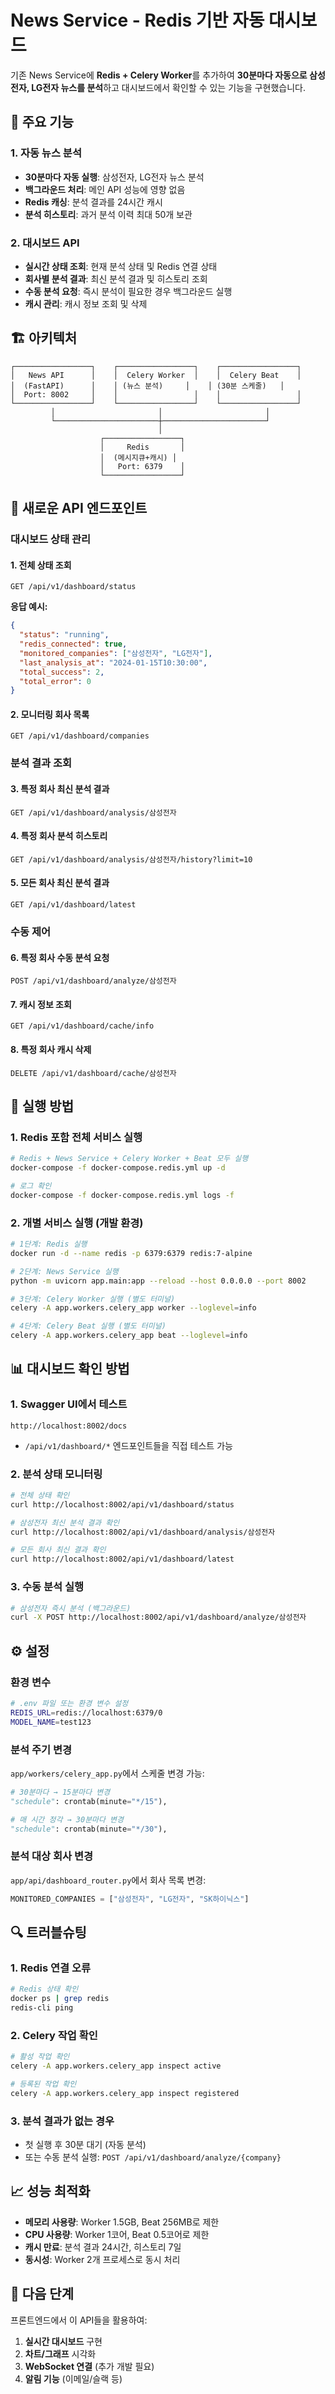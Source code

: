 # News Service - Redis 기반 자동 대시보드

기존 News Service에 **Redis + Celery Worker**를 추가하여 **30분마다 자동으로 삼성전자, LG전자 뉴스를 분석**하고 대시보드에서 확인할 수 있는 기능을 구현했습니다.

## 🚀 주요 기능

### 1. 자동 뉴스 분석
- **30분마다 자동 실행**: 삼성전자, LG전자 뉴스 분석
- **백그라운드 처리**: 메인 API 성능에 영향 없음
- **Redis 캐싱**: 분석 결과를 24시간 캐시
- **분석 히스토리**: 과거 분석 이력 최대 50개 보관

### 2. 대시보드 API
- **실시간 상태 조회**: 현재 분석 상태 및 Redis 연결 상태
- **회사별 분석 결과**: 최신 분석 결과 및 히스토리 조회
- **수동 분석 요청**: 즉시 분석이 필요한 경우 백그라운드 실행
- **캐시 관리**: 캐시 정보 조회 및 삭제

## 🏗️ 아키텍처

```
┌─────────────────┐    ┌─────────────────┐    ┌─────────────────┐
│   News API      │    │  Celery Worker  │    │  Celery Beat    │
│  (FastAPI)      │    │ (뉴스 분석)     │    │ (30분 스케줄)   │
│  Port: 8002     │    │                 │    │                 │
└─────────────────┘    └─────────────────┘    └─────────────────┘
         │                       │                       │
         └───────────────────────┼───────────────────────┘
                                 │
                    ┌─────────────────┐
                    │     Redis       │
                    │  (메시지큐+캐시) │
                    │   Port: 6379    │
                    └─────────────────┘
```

## 📡 새로운 API 엔드포인트

### 대시보드 상태 관리

#### 1. 전체 상태 조회
```http
GET /api/v1/dashboard/status
```
**응답 예시:**
```json
{
  "status": "running",
  "redis_connected": true,
  "monitored_companies": ["삼성전자", "LG전자"],
  "last_analysis_at": "2024-01-15T10:30:00",
  "total_success": 2,
  "total_error": 0
}
```

#### 2. 모니터링 회사 목록
```http
GET /api/v1/dashboard/companies
```

### 분석 결과 조회

#### 3. 특정 회사 최신 분석 결과
```http
GET /api/v1/dashboard/analysis/삼성전자
```

#### 4. 특정 회사 분석 히스토리
```http
GET /api/v1/dashboard/analysis/삼성전자/history?limit=10
```

#### 5. 모든 회사 최신 분석 결과
```http
GET /api/v1/dashboard/latest
```

### 수동 제어

#### 6. 특정 회사 수동 분석 요청
```http
POST /api/v1/dashboard/analyze/삼성전자
```

#### 7. 캐시 정보 조회
```http
GET /api/v1/dashboard/cache/info
```

#### 8. 특정 회사 캐시 삭제
```http
DELETE /api/v1/dashboard/cache/삼성전자
```

## 🐳 실행 방법

### 1. Redis 포함 전체 서비스 실행
```bash
# Redis + News Service + Celery Worker + Beat 모두 실행
docker-compose -f docker-compose.redis.yml up -d

# 로그 확인
docker-compose -f docker-compose.redis.yml logs -f
```

### 2. 개별 서비스 실행 (개발 환경)
```bash
# 1단계: Redis 실행
docker run -d --name redis -p 6379:6379 redis:7-alpine

# 2단계: News Service 실행
python -m uvicorn app.main:app --reload --host 0.0.0.0 --port 8002

# 3단계: Celery Worker 실행 (별도 터미널)
celery -A app.workers.celery_app worker --loglevel=info

# 4단계: Celery Beat 실행 (별도 터미널)
celery -A app.workers.celery_app beat --loglevel=info
```

## 📊 대시보드 확인 방법

### 1. Swagger UI에서 테스트
```
http://localhost:8002/docs
```
- `/api/v1/dashboard/*` 엔드포인트들을 직접 테스트 가능

### 2. 분석 상태 모니터링
```bash
# 전체 상태 확인
curl http://localhost:8002/api/v1/dashboard/status

# 삼성전자 최신 분석 결과 확인
curl http://localhost:8002/api/v1/dashboard/analysis/삼성전자

# 모든 회사 최신 결과 확인
curl http://localhost:8002/api/v1/dashboard/latest
```

### 3. 수동 분석 실행
```bash
# 삼성전자 즉시 분석 (백그라운드)
curl -X POST http://localhost:8002/api/v1/dashboard/analyze/삼성전자
```

## ⚙️ 설정

### 환경 변수
```bash
# .env 파일 또는 환경 변수 설정
REDIS_URL=redis://localhost:6379/0
MODEL_NAME=test123
```

### 분석 주기 변경
`app/workers/celery_app.py`에서 스케줄 변경 가능:
```python
# 30분마다 → 15분마다 변경
"schedule": crontab(minute="*/15"),

# 매 시간 정각 → 30분마다 변경  
"schedule": crontab(minute="*/30"),
```

### 분석 대상 회사 변경
`app/api/dashboard_router.py`에서 회사 목록 변경:
```python
MONITORED_COMPANIES = ["삼성전자", "LG전자", "SK하이닉스"]
```

## 🔍 트러블슈팅

### 1. Redis 연결 오류
```bash
# Redis 상태 확인
docker ps | grep redis
redis-cli ping
```

### 2. Celery 작업 확인
```bash
# 활성 작업 확인
celery -A app.workers.celery_app inspect active

# 등록된 작업 확인
celery -A app.workers.celery_app inspect registered
```

### 3. 분석 결과가 없는 경우
- 첫 실행 후 30분 대기 (자동 분석)
- 또는 수동 분석 실행: `POST /api/v1/dashboard/analyze/{company}`

## 📈 성능 최적화

- **메모리 사용량**: Worker 1.5GB, Beat 256MB로 제한
- **CPU 사용량**: Worker 1코어, Beat 0.5코어로 제한
- **캐시 만료**: 분석 결과 24시간, 히스토리 7일
- **동시성**: Worker 2개 프로세스로 동시 처리

## 🔄 다음 단계

프론트엔드에서 이 API들을 활용하여:
1. **실시간 대시보드** 구현
2. **차트/그래프** 시각화
3. **WebSocket 연결** (추가 개발 필요)
4. **알림 기능** (이메일/슬랙 등) 